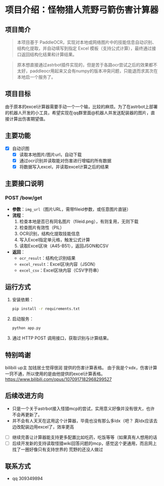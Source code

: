 # 项目介绍：怪物猎人荒野弓箭伤害计算器



## 项目简介
> 本项目基于 PaddleOCR，实现对本地或网络图片中的技能信息自动识别、结构化提取，并自动填写到指定 Excel 模板（支持公式计算），最终通过接口返回结构化结果和计算结果。

>原本想直接通过astrbot插件实现的，但是苦于各路ocr尝试之后的效果都不太好，paddleocr用起来又会有numpy的版本冲突问题，只能退而求其次在本地启一个服务了。

## 项目目标
由于原本的excel计算器需要手动一个一个输，比较的麻烦。为了在astrbot上部署的机器人开发的小工具，希望实现在qq群里面@机器人并发送配装器的图片，直接计算出伤害期望值。

## 主要功能
- [x] 自动识图
    - [x] 读取本地图片/图片url，自动下载
    - [x] 通过ocr识别并读取能对伤害进行增幅的所有数据
    - [x] 将数据写入excel，并读取excel计算之后的结果

## 主要接口说明
### POST /bow/get
- **参数**：`img_url`（图片URL，需带fileid参数，或任意图片直链）
- **流程**：
  1. 检查本地是否已有同名图片（fileid.png），有则复用，无则下载
  2. 检查图片有效性（PIL）
  3. OCR识别，结构化提取技能信息
  4. 写入Excel指定单元格，触发公式计算
  5. 读取Excel区块（A45-B51），返回JSON和CSV
- **返回**：
  - `ocr_result`：结构化识别结果
  - `excel_result`：Excel区块内容（JSON）
  - `excel_csv`：Excel区块内容（CSV字符串）

## 运行方式
1. 安装依赖：
   ```bash
   pip install -r requirements.txt
   ```
2. 启动服务：
   ```bash
   python app.py
   ```
3. 通过 HTTP POST 调用接口，获取识别与计算结果。

## 特别鸣谢
bilibili up主 加钱居士觉得很润 提供的伤害计算表格。
由于我是个xdx，伤害计算一窍不通，所以使用的是由他提供的excel计算表格。
https://www.bilibili.com/opus/1070917182968299527

## 后续改进方向

- 只是一个关于astrbot接入怪猎mcp的尝试，实用意义好像并没有很大，也许不会再更新了。
- 并不会有人天天在这用这个计算器，毕竟也没有那么多ldx（吧？  真ldx应该去边改配装边用excel了，效率更高

- [ ] 继续完善让计算器能支持更多配置比如吃药，吃饭等等（如果真有人想用的话 
- [ ] 后续开发新的支持读取怪猎wiki回答问题的mcp，感觉这个更通用，而且网上找了一圈好像只有支持世界的 荒野的还没人做过

## 联系方式
- qq 309349894